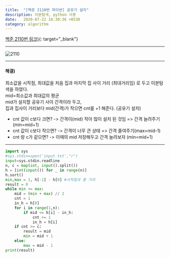 ```yaml
---
title:  "[백준 2110번 파이썬] 공유기 설치"
description: 이분탐색, python 사용
date:   2020-07-22 18:30:36 +0530
category: algorithm
---
```


[백준 2110번 링크)](https://www.acmicpc.net/problem/2110){: target="_blank"}  

***  
![2110](https://user-images.githubusercontent.com/26339800/88604304-24e58880-d0b2-11ea-8712-cb6508378aa5.JPG)  
    
***  
#### 해결)  
최소값을 시작점, 최대값을 처음 집과 마지막 집 사이 거리 (최대거리임) 로 두고 이분탐색을 하였다.  
mid=최소값과 최대값의 평균  
mid가 설치할 공유기 사이 간격이라 두고,   
집과 집사이 거리보다 mid(간격)가 작으면 cnt를 +1 해준다. (공유기 설치)   

- cnt 값이 c보다 크면? -> 간격이(mid) 작아 많이 설치 된 것임 => 간격 늘려주기(min=mid+1)    
- cnt 값이 c보다 작으면? -> 간격이 너무 큰 상태 => 간격 줄여주기(max=mid-1)  
- cnt 랑 c가 같으면? -> 이때의 mid 저장해두고 간격 늘려보자 (min=mid+1)  



***    
```python    
import sys
#sys.stdin=open('input.txt',"r")
input=sys.stdin.readline
n, c = map(int, input().split())
h = [int(input()) for _ in range(n)]
h.sort()
min,max = 1, h[-1] - h[0] #시작점과 총 거리
result = 0
while min <= max:
    mid = (min + max) // 2
    cnt = 1
    in_h = h[0]
    for i in range(1,n):
        if mid <= h[i] - in_h:
            cnt += 1
            in_h = h[i]
    if cnt >= c:
        result = mid
        min = mid + 1
    else:
        max = mid - 1
print(result)  
```  


